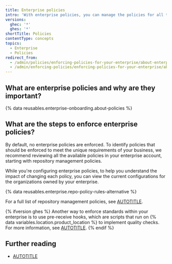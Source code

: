 ```yaml
---
title: Enterprise policies
intro: 'With enterprise policies, you can manage the policies for all the organizations owned by your enterprise.'
versions:
  ghec: '*'
  ghes: '*'
shortTitle: Policies
contentType: concepts
topics:
  - Enterprise
  - Policies
redirect_from:
  - /admin/policies/enforcing-policies-for-your-enterprise/about-enterprise-policies
  - /admin/enforcing-policies/enforcing-policies-for-your-enterprise/about-enterprise-policies
---
```


## What are enterprise policies and why are they important?

{% data reusables.enterprise-onboarding.about-policies %}

## What are the steps to enforce enterprise policies?

By default, no enterprise policies are enforced. To identify policies that should be enforced to meet the unique requirements of your business, we recommend reviewing all the available policies in your enterprise account, starting with repository management policies.

While you're configuring enterprise policies, to help you understand the impact of changing each policy, you can view the current configurations for the organizations owned by your enterprise.

{% data reusables.enterprise.repo-policy-rules-alternative %}

For a full list of repository management policies, see [AUTOTITLE](/admin/policies/enforcing-policies-for-your-enterprise/enforcing-repository-management-policies-in-your-enterprise).

{% ifversion ghes %}
Another way to enforce standards within your enterprise is to use pre-receive hooks, which are scripts that run on {% data variables.location.product_location %} to implement quality checks. For more information, see [AUTOTITLE](/admin/policies/enforcing-policy-with-pre-receive-hooks).
{% endif %}

## Further reading

* [AUTOTITLE](/admin/overview/about-enterprise-accounts)
